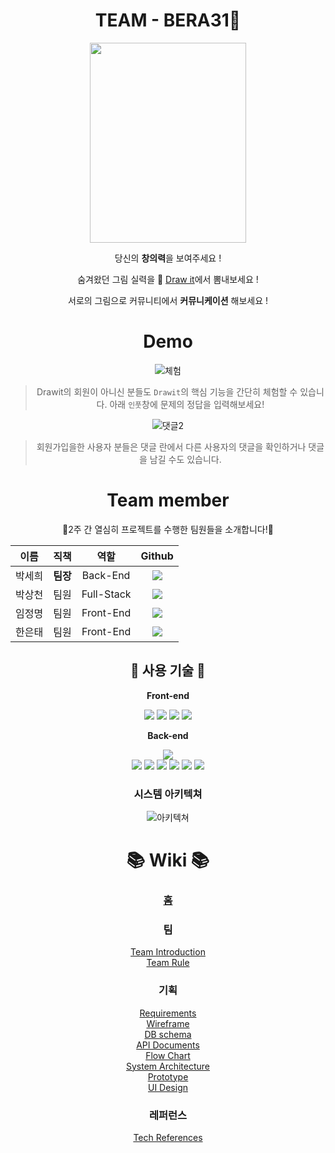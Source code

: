 <div align="center">
  


# TEAM - BERA31🍧
  

<img src="https://s3.us-west-2.amazonaws.com/secure.notion-static.com/cf63015f-6039-4d44-9711-2154533b5b9a/%E1%84%89%E1%85%B3%E1%84%8F%E1%85%B3%E1%84%85%E1%85%B5%E1%86%AB%E1%84%89%E1%85%A3%E1%86%BA_2021-10-08_%E1%84%8B%E1%85%A9%E1%84%8C%E1%85%A5%E1%86%AB_11.23.58.png?X-Amz-Algorithm=AWS4-HMAC-SHA256&X-Amz-Credential=AKIAT73L2G45O3KS52Y5%2F20211014%2Fus-west-2%2Fs3%2Faws4_request&X-Amz-Date=20211014T012615Z&X-Amz-Expires=86400&X-Amz-Signature=da9e197952af71fa660bae8f4f3064c2f8cd54d68f8a849075181bca37d830cb&X-Amz-SignedHeaders=host&response-content-disposition=filename%20%3D%22%25E1%2584%2589%25E1%2585%25B3%25E1%2584%258F%25E1%2585%25B3%25E1%2584%2585%25E1%2585%25B5%25E1%2586%25AB%25E1%2584%2589%25E1%2585%25A3%25E1%2586%25BA%25202021-10-08%2520%25E1%2584%258B%25E1%2585%25A9%25E1%2584%258C%25E1%2585%25A5%25E1%2586%25AB%252011.23.58.png%22" width=250 height=320>

 당신의 **창의력**을 보여주세요 !
  
 숨겨왔던 그림 실력을 🎨 [Draw it](http://draw-it.s3-website.ap-northeast-2.amazonaws.com)에서 뽐내보세요 !
  
 서로의 그림으로 커뮤니티에서 **커뮤니케이션** 해보세요 !
  
 
  
# Demo
  
  ![체험](https://drawit.s3.ap-northeast-2.amazonaws.com/drawit/1234.gif)
  
  > Drawit의 회원이 아니신 분들도 `Drawit`의 핵심 기능을 간단히 체험할 수 있습니다. 아래 `인풋`창에 문제의 정답을 입력해보세요!
  
  ![댓글2](https://drawit.s3.ap-northeast-2.amazonaws.com/drawit/6.gif)

  > 회원가입을한 사용자 분들은 댓글 란에서 다른 사용자의 댓글을 확인하거나 댓글을 남길 수도 있습니다.
#  Team member

👏2주 간 열심히 프로젝트를 수행한 팀원들을 소개합니다!👏
  
 

|  이름  |   직책   |   역할    |                                                                                                  Github                                                                                                   |
| :----: | :------: | :-------: | :-------------------------------------------------------------------------------------------------------------------------------------------------------------------------------------------------------: |
| 박세희 | **팀장** | Back-End |        <a href="https://github.com/Sehee-Park-93"><img src="https://img.shields.io/badge/Se hee-526712?style=for-the-badge&logo=github&logoColor=black&link=https://github.com/Sehee-Park-93"></a>        |
| 박상천 |   팀원   | Full-Stack | <a href="https://github.com/3000-2"><img src="https://img.shields.io/badge/sang chn-FF74A3?style=for-the-badge&logo=github&logoColor=black&link=https://github.com/3000-2"></a>        |
| 임정명 |   팀원   | Front-End |    <a href="https://github.com/wjdaud107"><img src="https://img.shields.io/badge/jung myeong-5DECA3?style=for-the-badge&logo=github&logoColor=black&link=https://github.com/3000-2"></a>        |
| 한은태 |   팀원   | Front-End  |            <a href="https://github.com/Hans160"><img src="https://img.shields.io/badge/Eun Tae-A358FF?style=for-the-badge&logo=github&logoColor=black&link=https://github.com/3000-2"></a>        |

## 🔧 사용 기술 🔧
  

  
 **Front-end**
  
  <img src="https://img.shields.io/badge/React-61DAFB?style=flat-square&logo=React&logoColor=white"/>
  <img src="https://img.shields.io/badge/React Router-CA4245?style=flat-square&logo=React Router&logoColor=white"/>
  <img src="https://img.shields.io/badge/CSS3-1572B6?style=flat-square&logo=CSS3&logoColor=white"/>
  <img src="https://img.shields.io/badge/HTML5-E34F26?style=flat-square&logo=HTML5&logoColor=white"/>
  
  
 **Back-end**
  
  <img src="https://img.shields.io/badge/JavaScript-F7DF1E?style=flat-square&logo=JavaScript&logoColor=white"/><br />
  <img src="https://img.shields.io/badge/Node.js-339933?style=flat-square&logo=Node.js&logoColor=white"/>
  <img src="https://img.shields.io/badge/Express-000000?style=flat-square&logo=Express&logoColor=white"/>
  <img src="https://img.shields.io/badge/S3-569A31?style=flat-square&logo=Amazon S3&logoColor=white"/>
  <img src="https://img.shields.io/badge/JSONWebTokens-000000?style=flat-square&logo=JSON Web Tokens&logoColor=white"/>
  <img src="https://img.shields.io/badge/MySQL-4479A1?style=flat-square&logo=MySQL&logoColor=white"/>
  <img src="https://img.shields.io/badge/Sequelize-52B0E7?style=flat-square&logo=Sequelize&logoColor=white"/>
  
  
### 시스템 아키텍쳐
  
![아키텍쳐](https://drawit.s3.ap-northeast-2.amazonaws.com/drawit/undefined+(1).png)

# 📚 Wiki 📚
  
###  [홈](https://github.com/codestates/drawit/wiki)

###  팀
  [Team Introduction](https://github.com/codestates/draw_it/wiki/%F0%9F%91%A9%E2%80%8D%F0%9F%92%BBTeam-Introduction) <br />
  [Team Rule](https://github.com/codestates/drawit/wiki/%F0%9F%9B%A0-%ED%8C%80-%EA%B7%9C%EC%B9%99)
### 기획
  [Requirements](https://github.com/codestates/drawit/wiki/Requirements) <br />
  [Wireframe](https://github.com/codestates/drawit/wiki/WireFrame) <br />
  [DB schema](https://github.com/codestates/drawit/wiki/DB-Schema) <br />
  [API Documents](https://github.com/codestates/drawit/wiki/API-Documents) <br />
  [Flow Chart](https://github.com/codestates/drawit/wiki/Flow-Chart) <br />
  [System Architecture](https://github.com/codestates/draw_it/wiki/System-Architecture) <br />
  [Prototype](https://github.com/codestates/drawit/wiki/Prototype) <br />
  [UI Design](https://github.com/codestates/drawit/wiki/UI-Design)
 
### 레퍼런스
  [Tech References](https://github.com/codestates/drawit/wiki/References)



</div>
